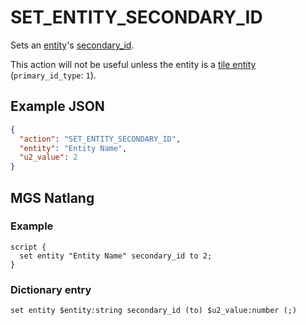# SET_ENTITY_SECONDARY_ID

Sets an [entity](../entities)'s [secondary_id](../entities/entity_properties).

This action will not be useful unless the entity is a [tile entity](../entities/entity_types#tile-entity) (`primary_id_type`: `1`).

## Example JSON

```json
{
  "action": "SET_ENTITY_SECONDARY_ID",
  "entity": "Entity Name",
  "u2_value": 2
}
```

## MGS Natlang

### Example

```mgs
script {
  set entity "Entity Name" secondary_id to 2;
}
```

### Dictionary entry

```
set entity $entity:string secondary_id (to) $u2_value:number (;)
```
